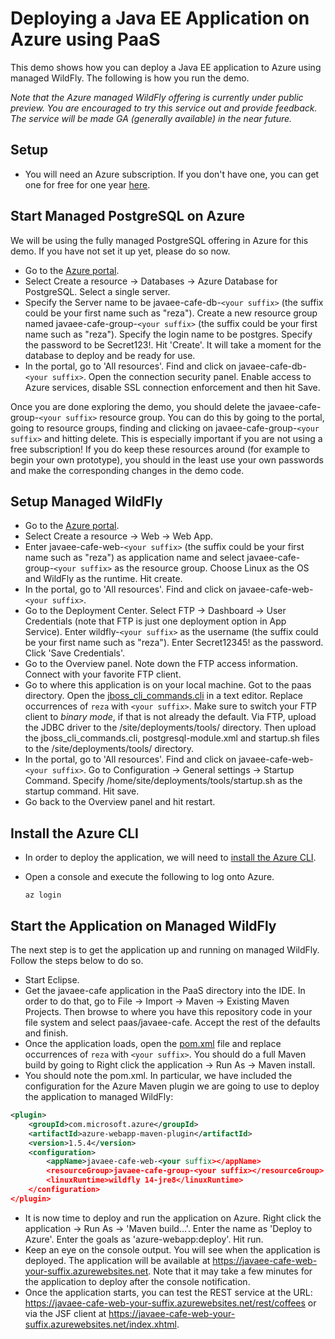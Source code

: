 # Deploying a Java EE Application on Azure using PaaS
This demo shows how you can deploy a Java EE application to Azure using managed WildFly. The following is how you run the demo.

*Note that the Azure managed WildFly offering is currently under public preview. You are encouraged to try this service out and provide feedback. The service will be made GA (generally available) in the near future.*

## Setup
* You will need an Azure subscription. If you don't have one, you can get one for free for one year [here](https://azure.microsoft.com/en-us/free).

## Start Managed PostgreSQL on Azure
We will be using the fully managed PostgreSQL offering in Azure for this demo. If you have not set it up yet, please do so now. 

* Go to the [Azure portal](http://portal.azure.com).
* Select Create a resource -> Databases -> Azure Database for PostgreSQL. Select a single server.
* Specify the Server name to be javaee-cafe-db-`<your suffix>` (the suffix could be your first name such as "reza"). Create a new resource group named javaee-cafe-group-`<your suffix>` (the suffix could be your first name such as "reza"). Specify the login name to be postgres. Specify the password to be Secret123!. Hit 'Create'. It will take a moment for the database to deploy and be ready for use.
* In the portal, go to 'All resources'. Find and click on javaee-cafe-db-`<your suffix>`. Open the connection security panel. Enable access to Azure services, disable SSL connection enforcement and then hit Save.

Once you are done exploring the demo, you should delete the javaee-cafe-group-`<your suffix>` resource group. You can do this by going to the portal, going to resource groups, finding and clicking on javaee-cafe-group-`<your suffix>` and hitting delete. This is especially important if you are not using a free subscription! If you do keep these resources around (for example to begin your own prototype), you should in the least use your own passwords and make the corresponding changes in the demo code.

## Setup Managed WildFly
* Go to the [Azure portal](http://portal.azure.com).
* Select Create a resource -> Web -> Web App.
* Enter javaee-cafe-web-`<your suffix>` (the suffix could be your first name such as "reza") as application name and select javaee-cafe-group-`<your suffix>` as the resource group. Choose Linux as the OS and WildFly as the runtime. Hit create.
* In the portal, go to 'All resources'. Find and click on javaee-cafe-web-`<your suffix>`.
* Go to the Deployment Center. Select FTP -> Dashboard -> User Credentials (note that FTP is just one deployment option in App Service). Enter wildfly-`<your suffix>` as the username (the suffix could be your first name such as "reza"). Enter Secret12345! as the password. Click 'Save Credentials'.
* Go to the Overview panel. Note down the FTP access information. Connect with your favorite FTP client.
* Go to where this application is on your local machine. Got to the paas directory. Open the [jboss_cli_commands.cli](jboss_cli_commands.cli) in a text editor. Replace occurrences of `reza` with `<your suffix>`. Make sure to switch your FTP client to *binary mode*, if that is not already the default.  Via FTP, upload the JDBC driver to the /site/deployments/tools/ directory. Then upload the jboss_cli_commands.cli, postgresql-module.xml and startup.sh files to the /site/deployments/tools/ directory.
* In the portal, go to 'All resources'. Find and click on javaee-cafe-web-`<your suffix>`. Go to Configuration -> General settings -> Startup Command. Specify /home/site/deployments/tools/startup.sh as the startup command. Hit save.
* Go back to the Overview panel and hit restart.

## Install the Azure CLI
* In order to deploy the application, we will need to [install the Azure CLI](https://docs.microsoft.com/en-us/cli/azure/install-azure-cli?view=azure-cli-latest).
* Open a console and execute the following to log onto Azure.

	```
	az login
	```
## Start the Application on Managed WildFly
The next step is to get the application up and running on managed WildFly. Follow the steps below to do so.

* Start Eclipse.
* Get the javaee-cafe application in the PaaS directory into the IDE. In order to do that, go to File -> Import -> Maven -> Existing Maven Projects. Then browse to where you have this repository code in your file system and select paas/javaee-cafe. Accept the rest of the defaults and finish.
* Once the application loads, open the [pom.xml](javaee-cafe/pom.xml) file and replace occurrences of `reza` with `<your suffix>`. You should do a full Maven build by going to Right click the application -> Run As -> Maven install.
* You should note the pom.xml. In particular, we have included the configuration for the Azure Maven plugin we are going to use to deploy the application to managed WildFly:

```xml
<plugin>
    <groupId>com.microsoft.azure</groupId>
    <artifactId>azure-webapp-maven-plugin</artifactId>
    <version>1.5.4</version>
    <configuration>
        <appName>javaee-cafe-web-<your suffix></appName>
        <resourceGroup>javaee-cafe-group-<your suffix></resourceGroup>
        <linuxRuntime>wildfly 14-jre8</linuxRuntime>
    </configuration>
</plugin>
```

* It is now time to deploy and run the application on Azure. Right click the application -> Run As -> 'Maven build...'. Enter the name as 'Deploy to Azure'. Enter the goals as 'azure-webapp:deploy'. Hit run.
* Keep an eye on the console output. You will see when the application is deployed. The application will be available at https://javaee-cafe-web-your-suffix.azurewebsites.net. Note that it may take a few minutes for the application to deploy after the console notification.
* Once the application starts, you can test the REST service at the URL: https://javaee-cafe-web-your-suffix.azurewebsites.net/rest/coffees or via the JSF client at https://javaee-cafe-web-your-suffix.azurewebsites.net/index.xhtml.
